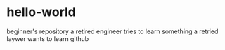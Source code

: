 # hello-world
beginner's repository
a retired engineer tries to learn something
a retried laywer wants to learn github
